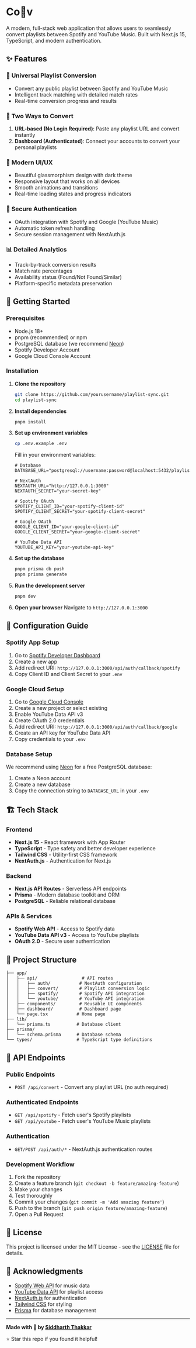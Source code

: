 # Co🎵v

A modern, full-stack web application that allows users to seamlessly convert playlists between Spotify and YouTube Music. Built with Next.js 15, TypeScript, and modern authentication.

## ✨ Features

### 🔄 **Universal Playlist Conversion**
- Convert any public playlist between Spotify and YouTube Music
- Intelligent track matching with detailed match rates
- Real-time conversion progress and results

### 🎯 **Two Ways to Convert**
1. **URL-based (No Login Required)**: Paste any playlist URL and convert instantly
2. **Dashboard (Authenticated)**: Connect your accounts to convert your personal playlists

### 🎨 **Modern UI/UX**
- Beautiful glassmorphism design with dark theme
- Responsive layout that works on all devices
- Smooth animations and transitions
- Real-time loading states and progress indicators

### 🔐 **Secure Authentication**
- OAuth integration with Spotify and Google (YouTube Music)
- Automatic token refresh handling
- Secure session management with NextAuth.js

### 📊 **Detailed Analytics**
- Track-by-track conversion results
- Match rate percentages
- Availability status (Found/Not Found/Similar)
- Platform-specific metadata preservation

## 🚀 Getting Started

### Prerequisites
- Node.js 18+ 
- pnpm (recommended) or npm
- PostgreSQL database (we recommend [Neon](https://neon.tech))
- Spotify Developer Account
- Google Cloud Console Account

### Installation

1. **Clone the repository**
   ```bash
   git clone https://github.com/yourusername/playlist-sync.git
   cd playlist-sync
   ```

2. **Install dependencies**
   ```bash
   pnpm install
   ```

3. **Set up environment variables**
   ```bash
   cp .env.example .env
   ```
   
   Fill in your environment variables:
   ```env
   # Database
   DATABASE_URL="postgresql://username:password@localhost:5432/playlistsync"
   
   # NextAuth
   NEXTAUTH_URL="http://127.0.0.1:3000"
   NEXTAUTH_SECRET="your-secret-key"
   
   # Spotify OAuth
   SPOTIFY_CLIENT_ID="your-spotify-client-id"
   SPOTIFY_CLIENT_SECRET="your-spotify-client-secret"
   
   # Google OAuth  
   GOOGLE_CLIENT_ID="your-google-client-id"
   GOOGLE_CLIENT_SECRET="your-google-client-secret"
   
   # YouTube Data API
   YOUTUBE_API_KEY="your-youtube-api-key"
   ```

4. **Set up the database**
   ```bash
   pnpm prisma db push
   pnpm prisma generate
   ```

5. **Run the development server**
   ```bash
   pnpm dev
   ```

6. **Open your browser**
   Navigate to `http://127.0.0.1:3000`

## 🔧 Configuration Guide

### Spotify App Setup
1. Go to [Spotify Developer Dashboard](https://developer.spotify.com/dashboard)
2. Create a new app
3. Add redirect URI: `http://127.0.0.1:3000/api/auth/callback/spotify`
4. Copy Client ID and Client Secret to your `.env`

### Google Cloud Setup
1. Go to [Google Cloud Console](https://console.cloud.google.com)
2. Create a new project or select existing
3. Enable YouTube Data API v3
4. Create OAuth 2.0 credentials
5. Add redirect URI: `http://127.0.0.1:3000/api/auth/callback/google`
6. Create an API key for YouTube Data API
7. Copy credentials to your `.env`

### Database Setup
We recommend using [Neon](https://neon.tech) for a free PostgreSQL database:
1. Create a Neon account
2. Create a new database
3. Copy the connection string to `DATABASE_URL` in your `.env`

## 🏗️ Tech Stack

### Frontend
- **Next.js 15** - React framework with App Router
- **TypeScript** - Type safety and better developer experience
- **Tailwind CSS** - Utility-first CSS framework
- **NextAuth.js** - Authentication for Next.js

### Backend
- **Next.js API Routes** - Serverless API endpoints
- **Prisma** - Modern database toolkit and ORM
- **PostgreSQL** - Reliable relational database

### APIs & Services
- **Spotify Web API** - Access to Spotify data
- **YouTube Data API v3** - Access to YouTube playlists
- **OAuth 2.0** - Secure user authentication

## 📁 Project Structure

```
├── app/
│   ├── api/                 # API routes
│   │   ├── auth/           # NextAuth configuration
│   │   ├── convert/        # Playlist conversion logic
│   │   ├── spotify/        # Spotify API integration
│   │   └── youtube/        # YouTube API integration
│   ├── components/         # Reusable UI components
│   ├── dashboard/          # Dashboard page
│   └── page.tsx           # Home page
├── lib/
│   └── prisma.ts          # Database client
├── prisma/
│   └── schema.prisma      # Database schema
└── types/                 # TypeScript type definitions
```

## 🎯 API Endpoints

### Public Endpoints
- `POST /api/convert` - Convert any playlist URL (no auth required)

### Authenticated Endpoints
- `GET /api/spotify` - Fetch user's Spotify playlists
- `GET /api/youtube` - Fetch user's YouTube Music playlists

### Authentication
- `GET/POST /api/auth/*` - NextAuth.js authentication routes


### Development Workflow
1. Fork the repository
2. Create a feature branch (`git checkout -b feature/amazing-feature`)
3. Make your changes
4. Test thoroughly
5. Commit your changes (`git commit -m 'Add amazing feature'`)
6. Push to the branch (`git push origin feature/amazing-feature`)
7. Open a Pull Request

## 📝 License

This project is licensed under the MIT License - see the [LICENSE](LICENSE) file for details.

## 🙏 Acknowledgments

- [Spotify Web API](https://developer.spotify.com/documentation/web-api/) for music data
- [YouTube Data API](https://developers.google.com/youtube/v3) for playlist access
- [NextAuth.js](https://next-auth.js.org/) for authentication
- [Tailwind CSS](https://tailwindcss.com/) for styling
- [Prisma](https://www.prisma.io/) for database management


---

**Made with 🤍 by [Siddharth Thakkar](https://siddharththakkar.xyz)**

⭐ Star this repo if you found it helpful!